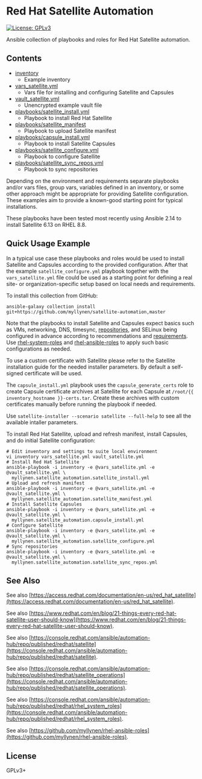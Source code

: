 # Red Hat Satellite Automation

[![License: GPLv3](https://img.shields.io/badge/license-GPLv3-brightgreen.svg)](https://www.gnu.org/licenses/gpl-3.0)

Ansible collection of playbooks and roles for Red Hat Satellite
automation.

## Contents

* [inventory](inventory)
  * Example inventory
* [vars_satellite.yml](vars_satellite.yml)
  * Vars file for installing and configuring Satellite and Capsules
* [vault_satellite.yml](vault_satellite.yml)
  * Unencrypted example vault file
* [playbooks/satellite_install.yml](playbooks/satellite_install.yml)
  * Playbook to install Red Hat Satellite
* [playbooks/satellite_manifest](playbooks/satellite_manifest.yml)
  * Playbook to upload Satellite manifest
* [playbooks/capsule_install.yml](playbooks/capsule_install.yml)
  * Playbook to install Satellite Capsules
* [playbooks/satellite_configure.yml](playbooks/satellite_configure.yml)
  * Playbook to configure Satellite
* [playbooks/satellite_sync_repos.yml](playbooks/satellite_sync_repos.yml)
  * Playbook to sync repositories

Depending on the environment and requirements separate playbooks and/or
vars files, group vars, variables defined in an inventory, or some other
approach might be appropriate for providing Satellite configuration.
These examples aim to provide a known-good starting point for typical
installations.

These playbooks have been tested most recently using Ansible 2.14 to
install Satellite 6.13 on RHEL 8.8.

## Quick Usage Example

In a typical use case these playbooks and roles would be used to install
Satellite and Capsules according to the provided configuration. After
that the example `satellite_configure.yml` playbook together with the
`vars_satellite.yml` file could be used as a starting point for defining
a real site- or organization-specific setup based on local needs and
requirements.

To install this collection from GitHub:

```
ansible-galaxy collection install git+https://github.com/myllynen/satellite-automation,master
```

Note that the playbooks to install Satellite and Capsules expect basics
such as VMs, networking, DNS, timesync,
[repositories](https://github.com/myllynen/rhel-ansible-roles/tree/master/roles/repository_setup),
and SELinux being configured in advance according to recommendations
and
[requirements](https://access.redhat.com/documentation/en-us/red_hat_satellite/).
Use
[rhel-system-roles](https://console.redhat.com/ansible/automation-hub/repo/published/redhat/rhel_system_roles)
and
[rhel-ansible-roles](https://github.com/myllynen/rhel-ansible-roles)
to apply such basic configurations as needed.

To use a custom certificate with Satellite please refer to the Satellite
installation guide for the needed installer parameters. By default a
self-signed certificate will be used.

The `capsule_install.yml` playbook uses the `capsule_generate_certs`
role to create Capsule certificate archives at Satellite for each
Capsule at `/root/{{ inventory_hostname }}-certs.tar`. Create these
archives with custom certificates manually before running the playbook
if needed.

Use `satellite-installer --scenario satellite --full-help` to see all
the available intaller parameters.

To install Red Hat Satellite, upload and refresh manifest, install
Capsules, and do initial Satellite configuration:

```
# Edit inventory and settings to suite local environment
vi inventory vars_satellite.yml vault_satellite.yml
# Install Red Hat Satellite
ansible-playbook -i inventory -e @vars_satellite.yml -e @vault_satellite.yml \
  myllynen.satellite_automation.satellite_install.yml
# Upload and refresh manifest
ansible-playbook -i inventory -e @vars_satellite.yml -e @vault_satellite.yml \
  myllynen.satellite_automation.satellite_manifest.yml
# Install Satellite Capsules
ansible-playbook -i inventory -e @vars_satellite.yml -e @vault_satellite.yml \
  myllynen.satellite_automation.capsule_install.yml
# Configure Satellite
ansible-playbook -i inventory -e @vars_satellite.yml -e @vault_satellite.yml \
  myllynen.satellite_automation.satellite_configure.yml
# Sync repositories
ansible-playbook -i inventory -e @vars_satellite.yml -e @vault_satellite.yml \
  myllynen.satellite_automation.satellite_sync_repos.yml
```

## See Also

See also
[https://access.redhat.com/documentation/en-us/red_hat_satellite](https://access.redhat.com/documentation/en-us/red_hat_satellite).

See also
[https://www.redhat.com/en/blog/21-things-every-red-hat-satellite-user-should-know](https://www.redhat.com/en/blog/21-things-every-red-hat-satellite-user-should-know).

See also
[https://console.redhat.com/ansible/automation-hub/repo/published/redhat/satellite](https://console.redhat.com/ansible/automation-hub/repo/published/redhat/satellite).

See also
[https://console.redhat.com/ansible/automation-hub/repo/published/redhat/satellite_operations](https://console.redhat.com/ansible/automation-hub/repo/published/redhat/satellite_operations).

See also
[https://console.redhat.com/ansible/automation-hub/repo/published/redhat/rhel_system_roles](https://console.redhat.com/ansible/automation-hub/repo/published/redhat/rhel_system_roles).

See also
[https://github.com/myllynen/rhel-ansible-roles](https://github.com/myllynen/rhel-ansible-roles).

## License

GPLv3+
